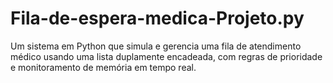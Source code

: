 # Fila-de-espera-medica-Projeto.py
Um sistema em Python que simula e gerencia uma fila de atendimento médico usando uma lista duplamente encadeada, com regras de prioridade e monitoramento de memória em tempo real.
